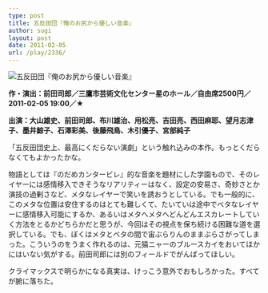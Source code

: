 ```yaml
---
type: post
title: 五反田団『俺のお尻から優しい音楽』
author: sugi
layout: post
date: 2011-02-05
url: /play/2336/
---
```

<img src="/images/play/20110205.jpg" alt="五反田団『俺のお尻から優しい音楽』" class="alignleft" />

**作・演出：前田司郎／三鷹市芸術文化センター星のホール／自由席2500円／2011-02-05 19:00／★**

**出演：大山雄史、前田司郎、布川雄治、用松亮、吉田亮、西田麻耶、望月志津子、墨井鯨子、石澤彩美、後藤飛鳥、木引優子、宮部純子**

「五反田団史上、最高にくだらない演劇」という触れ込みの本作。もっとくだらなくてもよかったかな。

物語としては『のだめカンタービレ』的な音楽を題材にした学園もので、そのレイヤーには感情移入できそうなリアリティーはなく、設定の安易さ、奇妙さとか演技の過剰さなど、メタなレイヤーで笑いを誘おうとしている。でも一般的に、このメタな位置は安住するのはとても難しくて、たいていは途中でベタなレイヤーに感情移入可能にするか、あるいはメタへメタへどんどんエスカレートしていく方法をとるかどちらかだと思うが、今回はその視点を保ち続ける困難な道を選択している。でも、ぼくはメタとベタの間で宙ぶらりんのままぶらさがってしまった。こういうのをうまく作れるのは、元猫ニャーのブルースカイをおいてほかにはいない気がする。前田司郎には別のフィールドでがんばってほしい。

クライマックスで明らかになる真実は、けっこう意外でおもしろかった。すべてが腑に落ちた。
